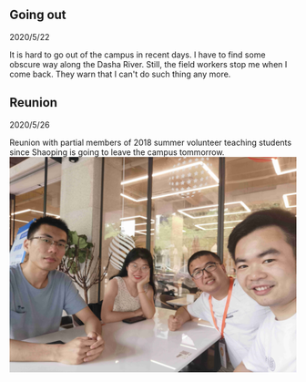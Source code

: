 ## Going out
2020/5/22

It is hard to go out of the campus in recent days. I have to find some obscure way along
the Dasha River. Still, the field workers stop me when I come back. They warn that I
can't do such thing any more.

## Reunion
2020/5/26

Reunion with partial members of 2018 summer volunteer teaching students
since Shaoping is going to leave the campus tommorrow.
![](./images/group_member.jpg)
